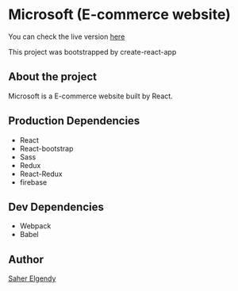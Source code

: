 # Microsoft (E-commerce website)

You can check the live version [here](https://fir-2758c.web.app/)

This project was bootstrapped by create-react-app

## About the project

Microsoft is a E-commerce website built by React.

## Production Dependencies

* React
* React-bootstrap
* Sass
* Redux
* React-Redux
* firebase


## Dev Dependencies

* Webpack
* Babel


## Author

[Saher Elgendy](https://github.com/saher-elgendy)

